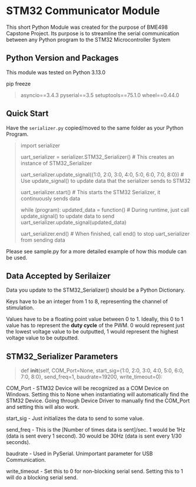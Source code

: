 # STM32 Communicator Module

This short Python Module was created for the purpose of BME498 Capstone Project.
Its purpose is to streamline the serial communication between any Python program to the STM32 Microcontroller System

## Python Version and Packages

This module was tested on Python 3.13.0

pip freeze
> asyncio==3.4.3
> pyserial==3.5
> setuptools==75.1.0
> wheel==0.44.0

## Quick Start

Have the `serializer.py` copied/moved to the same folder as your Python Program.

> import serializer
> 
> uart_serializer = serializer.STM32_Serializer()							# This creates an instance of STM32_Serializer
>
> uart_serializer.update_signal({1:0, 2:0, 3:0, 4:0, 5:0, 6:0, 7:0, 8:0})	# Use update_signal() to update data that the serializer sends to STM32
>
> uart_serializer.start()													# This starts the STM32 Serializer, it continuously sends data 
> 
> while (program):
> 	updated_data = function()												# During runtime, just call update_signal() to update data to send
> 	uart_serializer.update_signal(updated_data)
>
> uart_serializer.end()														# When finished, call end() to stop uart_serializer from sending data

Please see sample.py for a more detailed example of how this module can be used.

## Data Accepted by Serilaizer

Data you update to the STM32_Serializer() should be a Python Dictionary.

Keys have to be an integer from 1 to 8, representing the channel of stimulation.

Values have to be a floating point value between 0 to 1.
Ideally, this 0 to 1 value has to represent the **duty cycle** of the PWM. 0 would represent just the lowest voltage value to be outputted, 1 would represent the highest voltage value to be outputted.

## STM32_Serializer Parameters

> def __init__(self, 
>		       COM_Port=None, 
>		       start_sig={1:0, 2:0, 3:0, 4:0, 5:0, 6:0, 7:0, 8:0}, 
>		       send_freq=1, 
>		       baudrate=19200, 
>		       write_timeout=0):

COM_Port - STM32 Device will be recognized as a COM Device on Windows. Setting this to None when instantiating will automatically find the STM32 Device. Going through Device Driver to manually find the COM_Port and setting this will also work. 

start_sig - Just initializes the data to send to some value.

send_freq - This is the \[Number of times data is sent\]/sec. 1 would be 1Hz (data is sent every 1 second). 30 would be 30Hz (data is sent every 1/30 seconds).

baudrate - Used in PySerial. Unimportant parameter for USB Communication.

write_timeout - Set this to 0 for non-blocking serial send. Setting this to 1 will do a blocking serial send. 